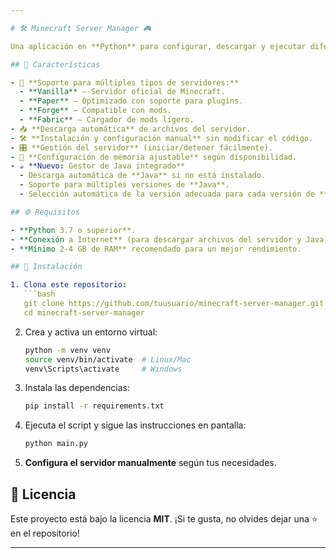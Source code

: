 ```yaml
---

# 🛠️ Minecraft Server Manager 🎮  

Una aplicación en **Python** para configurar, descargar y ejecutar diferentes tipos de servidores de **Minecraft** de forma sencilla y automatizada.  

## 🚀 Características  

- 📌 **Soporte para múltiples tipos de servidores:**  
  - **Vanilla** – Servidor oficial de Minecraft.  
  - **Paper** – Optimizado con soporte para plugins.  
  - **Forge** – Compatible con mods.  
  - **Fabric** – Cargador de mods ligero.  
- 📥 **Descarga automática** de archivos del servidor.  
- 🛠️ **Instalación y configuración manual** sin modificar el código.  
- 🎛️ **Gestión del servidor** (iniciar/detener fácilmente).  
- 🔧 **Configuración de memoria ajustable** según disponibilidad.  
- ☕ **Nuevo: Gestor de Java integrado**  
  - Descarga automática de **Java** si no está instalado.  
  - Soporte para múltiples versiones de **Java**.  
  - Selección automática de la versión adecuada para cada versión de **Minecraft**.  

## ⚙️ Requisitos  

- **Python 3.7 o superior**.  
- **Conexión a Internet** (para descargar archivos del servidor y Java).  
- **Mínimo 2-4 GB de RAM** recomendado para un mejor rendimiento.  

## 📌 Instalación  

1. Clona este repositorio:  
   ```bash
   git clone https://github.com/tuusuario/minecraft-server-manager.git
   cd minecraft-server-manager
   ```
2. Crea y activa un entorno virtual:  
   ```bash
   python -m venv venv
   source venv/bin/activate  # Linux/Mac
   venv\Scripts\activate     # Windows
   ```
3. Instala las dependencias:  
   ```bash
   pip install -r requirements.txt
   ```
4. Ejecuta el script y sigue las instrucciones en pantalla:  
   ```bash
   python main.py
   ```
5. **Configura el servidor manualmente** según tus necesidades.  

## 📜 Licencia  

Este proyecto está bajo la licencia **MIT**. ¡Si te gusta, no olvides dejar una ⭐ en el repositorio!  

---
```

